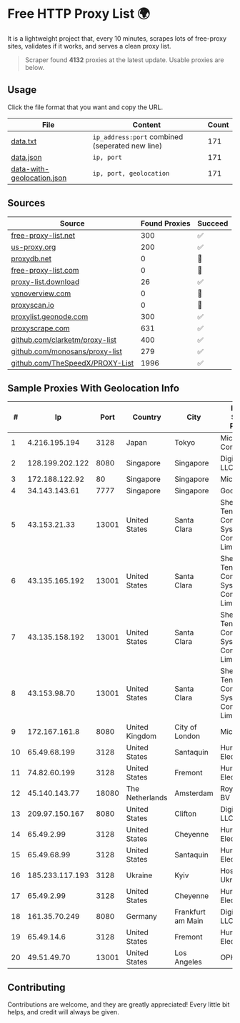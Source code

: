 
# Free HTTP Proxy List 🌍

It is a lightweight project that, every 10 minutes, scrapes lots of free-proxy sites, validates if it works, and serves a clean proxy list.


> Scraper found **4132** proxies at the latest update. Usable proxies are below.

## Usage

Click the file format that you want and copy the URL.


|File|Content|Count|
|----|-------|-----|
|[data.txt](https://raw.githubusercontent.com/themiralay/Proxy-List-World/master/data.txt)|`ip_address:port` combined (seperated new line)|171|
|[data.json](https://raw.githubusercontent.com/themiralay/Proxy-List-World/master/data.json)|`ip, port`|171|
|[data-with-geolocation.json](https://raw.githubusercontent.com/themiralay/Proxy-List-World/master/data-with-geolocation.json)|`ip, port, geolocation`|171|

## Sources

|Source|Found Proxies|Succeed|
|------|-------------|-------|
|[free-proxy-list.net](https://free-proxy-list.net)|300|✅|
|[us-proxy.org](https://www.us-proxy.org)|200|✅|
|[proxydb.net](http://proxydb.net)|0|🚫|
|[free-proxy-list.com](https://free-proxy-list.com/?page=&port=&type%5B%5D=http&type%5B%5D=https&up_time=0&search=Search)|0|🚫|
|[proxy-list.download](https://www.proxy-list.download/HTTP)|26|✅|
|[vpnoverview.com](https://vpnoverview.com/privacy/anonymous-browsing/free-proxy-servers)|0|🚫|
|[proxyscan.io](https://www.proxyscan.io)|0|🚫|
|[proxylist.geonode.com](https://proxylist.geonode.com/api/proxy-list?limit=300&page=1&sort_by=lastChecked&sort_type=desc&protocols=http,https)|300|✅|
|[proxyscrape.com](https://api.proxyscrape.com/v2/?request=displayproxies&protocol=http&timeout=10000&country=all&ssl=all&anonymity=all)|631|✅|
|[github.com/clarketm/proxy-list](https://raw.githubusercontent.com/clarketm/proxy-list/master/proxy-list-raw.txt)|400|✅|
|[github.com/monosans/proxy-list](https://raw.githubusercontent.com/monosans/proxy-list/main/proxies/http.txt)|279|✅|
|[github.com/TheSpeedX/PROXY-List](https://raw.githubusercontent.com/TheSpeedX/PROXY-List/master/http.txt)|1996|✅|


## Sample Proxies With Geolocation Info

|#|Ip|Port|Country|City|Internet Service Provider|
|-|--|----|-------|----|-------------------------|
|1|4.216.195.194|3128|Japan|Tokyo|Microsoft Corporation|
|2|128.199.202.122|8080|Singapore|Singapore|DigitalOcean, LLC|
|3|172.188.122.92|80|Singapore|Singapore|Microsoft|
|4|34.143.143.61|7777|Singapore|Singapore|Google LLC|
|5|43.153.21.33|13001|United States|Santa Clara|Shenzhen Tencent Computer Systems Company Limited|
|6|43.135.165.192|13001|United States|Santa Clara|Shenzhen Tencent Computer Systems Company Limited|
|7|43.135.158.192|13001|United States|Santa Clara|Shenzhen Tencent Computer Systems Company Limited|
|8|43.153.98.70|13001|United States|Santa Clara|Shenzhen Tencent Computer Systems Company Limited|
|9|172.167.161.8|8080|United Kingdom|City of London|Microsoft|
|10|65.49.68.199|3128|United States|Santaquin|Hurricane Electric LLC|
|11|74.82.60.199|3128|United States|Fremont|Hurricane Electric LLC|
|12|45.140.143.77|18080|The Netherlands|Amsterdam|RoyaleHosting BV|
|13|209.97.150.167|8080|United States|Clifton|DigitalOcean, LLC|
|14|65.49.2.99|3128|United States|Cheyenne|Hurricane Electric LLC|
|15|65.49.68.99|3128|United States|Santaquin|Hurricane Electric LLC|
|16|185.233.117.193|3128|Ukraine|Kyiv|Hosting Ukraine LTD|
|17|65.49.2.99|3128|United States|Cheyenne|Hurricane Electric LLC|
|18|161.35.70.249|8080|Germany|Frankfurt am Main|DigitalOcean, LLC|
|19|65.49.14.6|3128|United States|Fremont|Hurricane Electric LLC|
|20|49.51.49.70|13001|United States|Los Angeles|OPHL|



## Contributing

Contributions are welcome, and they are greatly appreciated! Every
little bit helps, and credit will always be given.

